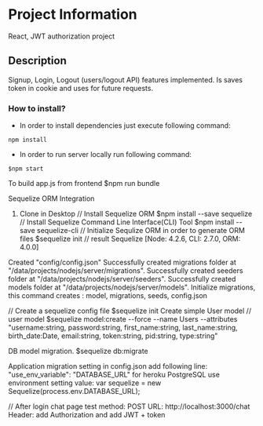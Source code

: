 
# Project Information
React, JWT authorization project

## Description
Signup, Login, Logout (users/logout API) features implemented. Is saves token in cookie and uses for future requests.

### How to install?

- In order to install dependencies just execute following command:

```
npm install
```

- In order to run server locally run following command:
```
$npm start
```

To build app.js from frontend 
$npm run bundle

Sequelize ORM Integration

1. Clone in Desktop
// Install Sequelize ORM
$npm install --save sequelize
// Install Sequelize Command Line Interface(CLI) Tool
$npm install --save sequelize-cli
// Initialize Sequlize ORM in order to generate ORM files
$sequelize init
// result
Sequelize [Node: 4.2.6, CLI: 2.7.0, ORM: 4.0.0]

Created "config/config.json"
Successfully created migrations folder at "/data/projects/nodejs/server/migrations".
Successfully created seeders folder at "/data/projects/nodejs/server/seeders".
Successfully created models folder at "/data/projects/nodejs/server/models".
Initialize migrations, this command creates : model, migrations, seeds, config.json

// Create a sequelize config file
$sequelize init
Create simple User model
// user model
$sequelize model:create --force --name Users --attributes "username:string, password:string,  first_name:string, last_name:string, birth_date:Date, email:string, token:string, pid:string, type:string"

DB model migration.
$sequelize db:migrate

Application migration setting
in config.json add following line: "use_env_variable": "DATABASE_URL"
for heroku PostgreSQL use environment setting value: var sequelize = new Sequelize(process.env.DATABASE_URL);


// After login chat page test
method: POST
URL: http://localhost:3000/chat
Header: add Authorization and add JWT + token
